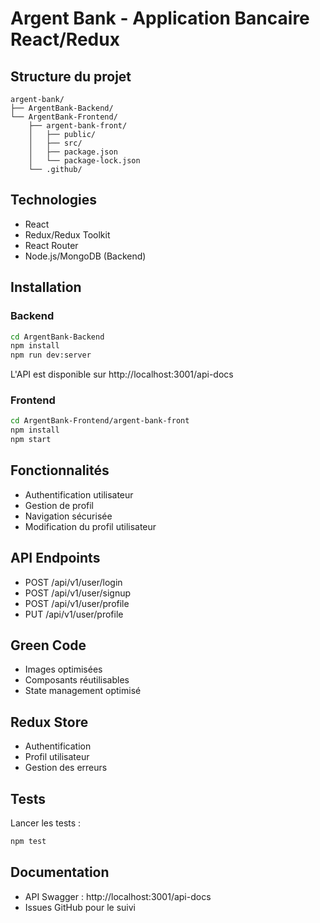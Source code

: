 # Argent Bank - Application Bancaire React/Redux

## Structure du projet
```
argent-bank/
├── ArgentBank-Backend/
└── ArgentBank-Frontend/
    ├── argent-bank-front/
    │   ├── public/
    │   ├── src/
    │   ├── package.json
    │   └── package-lock.json
    └── .github/
```

## Technologies
- React 
- Redux/Redux Toolkit
- React Router
- Node.js/MongoDB (Backend)

## Installation

### Backend
```bash
cd ArgentBank-Backend
npm install
npm run dev:server
```
L'API est disponible sur http://localhost:3001/api-docs

### Frontend
```bash
cd ArgentBank-Frontend/argent-bank-front
npm install
npm start
```

## Fonctionnalités
- Authentification utilisateur
- Gestion de profil
- Navigation sécurisée
- Modification du profil utilisateur

## API Endpoints
- POST /api/v1/user/login
- POST /api/v1/user/signup
- POST /api/v1/user/profile
- PUT /api/v1/user/profile

## Green Code
- Images optimisées
- Composants réutilisables
- State management optimisé

## Redux Store
- Authentification
- Profil utilisateur
- Gestion des erreurs

## Tests
Lancer les tests :
```bash
npm test
```

## Documentation
- API Swagger : http://localhost:3001/api-docs
- Issues GitHub pour le suivi